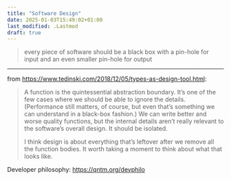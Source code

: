 ```yaml
---
title: "Software Design"
date: 2025-01-03T15:49:02+01:00
last_modified: .Lastmod
draft: true
---
```


> every piece of software should be a black box with a pin-hole for input and an even smaller pin-hole for output

---

from https://www.tedinski.com/2018/12/05/types-as-design-tool.html:

> A function is the quintessential abstraction boundary.
> It’s one of the few cases where we should be able to ignore the details.
> (Performance still matters, of course, but even that’s something we can understand in a black-box fashion.)
> We can write better and worse quality functions, but the internal details aren’t really relevant to the software’s overall design.
> It should be isolated.
>
> I think design is about everything that’s leftover after we remove all the function bodies.
> It worth taking a moment to think about what that looks like.

Developer philosophy: https://qntm.org/devphilo
